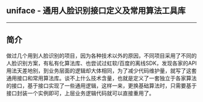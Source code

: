 ## uniface - 通用人脸识别接口定义及常用算法工具库
---
## 简介
做过几个用到人脸识别的项目，因为各种技术以外的原因，不同项目采用了不同的人脸识别方案，有私有化算法库、也尝试过虹软/百度的离线SDK，发现各家的API用法天差地别，到业务层面的逻辑却大体相同，为了减少代码维护量，就写了这套通用接口和常用算法库。谈不上什么技术含量，也就是定义了一套独立于各家算法的接口，基于接口实现了一些通用逻辑，这样一来，更换基础算法时，只需要基于接口封装一个实例即可，上层业务逻辑代码就可以直接重用了。
